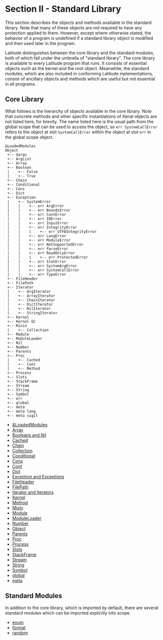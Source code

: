 
# Section II - Standard Library

This section describes the objects and methods available in the
standard library. Note that many of these objects are not required to
have any protection applied to them. However, except where otherwise
stated, the behavior of a program is undefined if a standard library
object is modified and then used later in the program.

Latitude distinguishes between the core library and the standard
modules, both of which fall under the umbrella of "standard
library". The core library is available to every Latitude program that
runs. It consists of essential objects such as the kernel and the root
object. Meanwhile, the standard modules, which are also included in
conforming Latitude mplementations, consist of ancillary objects and
methods which are useful but not essential in all programs.

## Core Library

What follows is the hierarchy of objects available in the core
library. Note that concrete methods and other specific instantiations
of literal objects are not listed here, for brevity. The name listed
here is the usual path from the global scope that can be used to
access the object, so `err SystemCallError` refers to the object at
slot `SystemCallError` within the object at slot `err` in the global
scope object.

    &LoadedModules
    Object
     +-- $argv
     +-- ArgList
     +-- Array
     +-- Boolean
     |    +-- False
     |    +-- True
     +-- Chain
     +-- Conditional
     +-- Cons
     +-- Dict
     +-- Exception
     |    +-- SystemError
     |    |    +-- err ArgError
     |    |    +-- err BoundsError
     |    |    +-- err ContError
     |    |    +-- err IOError
     |    |    +-- err InputError
     |    |    +-- err IntegrityError
     |    |    |    +-- err UTF8IntegrityError
     |    |    +-- err LangError
     |    |    +-- err ModuleError
     |    |    +-- err NotSupportedError
     |    |    +-- err ParseError
     |    |    +-- err ReadOnlyError
     |    |    |    +-- err ProtectedError
     |    |    +-- err SlotError
     |    |    +-- err SystemArgError
     |    |    +-- err SystemCallError
     |    |    +-- err TypeError
     +-- FileHeader
     +-- FilePath
     +-- Iterator
     |    +-- ArgIterator
     |    +-- ArrayIterator
     |    +-- ChainIterator
     |    +-- DictIterator
     |    +-- NilIterator
     |    +-- StringIterator
     +-- Kernel
     +-- Kernel GC
     +-- Mixin
     |    +-- Collection
     +-- Module
     +-- ModuleLoader
     +-- Nil
     +-- Number
     +-- Parents
     +-- Proc
     |    +-- Cached
     |    +-- Cont
     |    +-- Method
     +-- Process
     +-- Slots
     +-- StackFrame
     +-- Stream
     +-- String
     +-- Symbol
     +-- err
     +-- global
     +-- meta
     +-- meta lang
     +-- meta sigil

 * [&LoadedModules](loadedmodules.md)
 * [Array](array.md)
 * [Booleans and Nil](boolnil.md)
 * [Cached](cached.md)
 * [Chain](chain.md)
 * [Collection](collection.md)
 * [Conditional](conditional.md)
 * [Cons](cons.md)
 * [Cont](cont.md)
 * [Dict](dict.md)
 * [Exception and Exceptions](exception.md)
 * [FileHeader](fileheader.md)
 * [FilePath](filepath.md)
 * [Iterator and Iterators](iterator.md)
 * [Kernel](kernel.md)
 * [Method](method.md)
 * [Mixin](mixin.md)
 * [Module](module.md)
 * [ModuleLoader](moduleloader.md)
 * [Number](number.md)
 * [Object](object.md)
 * [Parents](parents.md)
 * [Proc](proc.md)
 * [Process](process.md)
 * [Slots](slots.md)
 * [StackFrame](stackframe.md)
 * [Stream](stream.md)
 * [String](string.md)
 * [Symbol](symbol.md)
 * [global](global.md)
 * [meta](meta.md)

## Standard Modules

In addition to the core library, which is imported by default, there
are several standard modules which can be imported explicitly into
scope.

 * [enum](enum.md)
 * [format](format.md)
 * [random](random.md)

